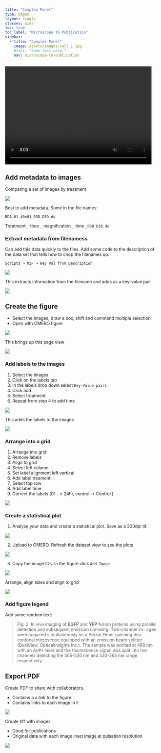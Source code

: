 ```yaml
---
title: "Complex Panel"
type: pages
layout: single
classes: wide
toc: true
toc_label: "Microscope to Publication"
sidebar:
  - title: "Complex Panel"
    image: assets/images/cell_1.jpg
    #text: "Some text here."
    nav: microscope-to-publication
---
```



<video width="480" height="320" controls="controls">
  <source src="7.-Complex-Panel.mp4 " type="video/mp4">
</video>

## Add metadata to images
Comparing a set of images by treatment 


![](media/images.png)

Best to add metadata.  Some in the file names:

`BDA_01_40x01_R3D_D3D.dv`

Treatment `_` time `_` magnification `_` time `_R3D_D3D.dv`

### Extract metadata from filenamess
Can add this data quickly to the files.
Add some code to the description of the data set that tells how to chop the filenames up.

`Scripts > MIF > Key Val from Description`

![](media/add_kv.png)

This extracts information from the filename and adds as a key-value pair

![](media/add_kv_detail.png)


## Create the figure
* Select the images, draw a box, shift and command multiple selection
* Open with OMERO.figure

![](media/open_with_figure.png)

This brings up this page view

![](media/page_view.png)

### Add labels to the images
1. Select the images
2. Click on the labels tab
3. In the labels drop down select `Key-Value pairs`
4. Click add
5. Select treatment
6. Repeat from step 4 to add time 

![](media/add_keyvals_labels.png)

This adds the labels to the images

![](media/labels_added.png)

### Arrange into a grid
1. Arrange into grid
2. Remove labels
3. Align to grid
4. Select left column
5. Set label alignment left vertical
6. Add label treament
7. Select top row
8. Add label time
9. Correct the labels (01 - > 24hr, control -> Control )

![](media/labels_fixed.png)

### Create a statistical plot
1. Analyse your data and create a statistical plot.  Save as a 300dpi tif.

![](../upreg1.tif)

2. Upload to OMERO.  Refresh the dataset view to see the plots

![](media/upload_plots_dataset.png)

3. Copy the image IDs.  In the figure click `Add Image`

![](media/add_plot.png)

Arrange, align sizes and align to grid

![](media/arrange.png)

### Add figure legend
Add some random text:

>*Fig. 2*: In vivo imaging of **EGFP** and **YFP** fusion proteins using parallel detection and subsequent emission unmixing. Two-channel im- ages were acquired simultaneously on a Perkin Elmer spinning disc confocal microscope equipped with an emission beam splitter (DualView, OpticalInsights Inc.). The sample was excited at 488 nm with an Ar/Kr laser and the fluorescence signal was split into two channels detecting the 505-530 nm and 530-565 nm range, respectively. 


## Export PDF
Create PDF to share with collaborators.

* Contains a a link to the figure
* Contains links to each image in it

![](media/export.png)

Create tiff with images

* Good for publications
* Original data with each image inset image at pulsation resolution

![](media/tiff_with_images.png)

